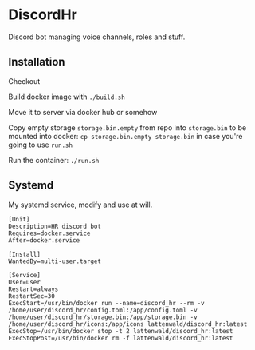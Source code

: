 # DiscordHr

Discord bot managing voice channels, roles and stuff.

## Installation

Checkout

Build docker image with `./build.sh`

Move it to server via docker hub or somehow

Copy empty storage `storage.bin.empty` from repo into `storage.bin` to be mounted into docker: `cp storage.bin.empty storage.bin` in case you're going to use `run.sh`

Run the container: `./run.sh`

## Systemd

My systemd service, modify and use at will.

```
[Unit]
Description=HR discord bot
Requires=docker.service
After=docker.service

[Install]
WantedBy=multi-user.target

[Service]
User=user
Restart=always
RestartSec=30
ExecStart=/usr/bin/docker run --name=discord_hr --rm -v /home/user/discord_hr/config.toml:/app/config.toml -v /home/user/discord_hr/storage.bin:/app/storage.bin -v /home/user/discord_hr/icons:/app/icons lattenwald/discord_hr:latest
ExecStop=/usr/bin/docker stop -t 2 lattenwald/discord_hr:latest
ExecStopPost=/usr/bin/docker rm -f lattenwald/discord_hr:latest
```
